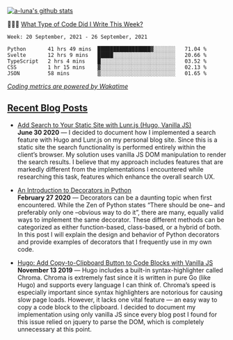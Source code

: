 [![a-luna's github stats](https://github-readme-stats.vercel.app/api?username=a-luna&show_icons=true&icon_color=000000)](https://github.com/a-luna)

👨🏽‍💻 [What Type of Code Did I Write This Week?](https://wakatime.com/@aaronluna)
<!--START_SECTION:waka-->
```text
Week: 20 September, 2021 - 26 September, 2021

Python       41 hrs 49 mins  █████████████████▓░░░░░░░   71.04 % 
Svelte       12 hrs 9 mins   █████░░░░░░░░░░░░░░░░░░░░   20.66 % 
TypeScript   2 hrs 4 mins    █░░░░░░░░░░░░░░░░░░░░░░░░   03.52 % 
CSS          1 hr 15 mins    ▓░░░░░░░░░░░░░░░░░░░░░░░░   02.13 % 
JSON         58 mins         ▒░░░░░░░░░░░░░░░░░░░░░░░░   01.65 % 
```
<!--END_SECTION:waka-->
_[Coding metrics are powered by Wakatime](https://wakatime.com/@aaronluna)_

<!--blog_posts-->
## [Recent Blog Posts](https://aaronluna.dev/blog/)
- [Add Search to Your Static Site with Lunr.js (Hugo, Vanilla JS)](https://aaronluna.dev/blog/add-search-to-static-site-lunrjs-hugo-vanillajs/)  
**June 30 2020** &mdash; I decided to document how I implemented a search feature with Hugo and Lunr.js on my personal blog site. Since this is a static site the search functionality is performed entirely within the client&rsquo;s browser. My solution uses vanilla JS DOM manipulation to render the search results. I believe that my approach includes features that are markedly different from the implementations I encountered while researching this task, features which enhance the overall search UX.

- [An Introduction to Decorators in Python](https://aaronluna.dev/blog/intro-to-python-decorators/)  
**February 27 2020** &mdash; Decorators can be a daunting topic when first encountered. While the Zen of Python states &ldquo;There should be one&ndash; and preferably only one &ndash;obvious way to do it&rdquo;, there are many, equally valid ways to implement the same decorator. These different methods can be categorized as either function-based, class-based, or a hybrid of both. In this post I will explain the design and behavior of Python decorators and provide examples of decorators that I frequently use in my own code.

- [Hugo: Add Copy-to-Clipboard Button to Code Blocks with Vanilla JS](https://aaronluna.dev/blog/add-copy-button-to-code-blocks-hugo-chroma/)  
**November 13 2019** &mdash; Hugo includes a built-in syntax-highlighter called Chroma. Chroma is extremely fast since it is written in pure Go (like Hugo) and supports every language I can think of. Chroma&rsquo;s speed is especially important since syntax highlighters are notorious for causing slow page loads. However, it lacks one vital feature — an easy way to copy a code block to the clipboard. I decided to document my implementation using only vanilla JS since every blog post I found for this issue relied on jquery to parse the DOM, which is completely unnecessary at this point.

